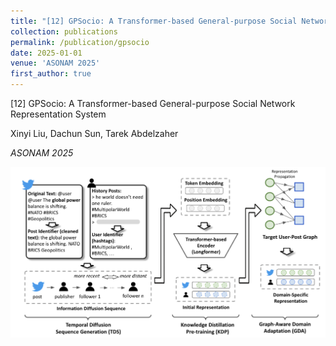 ```yaml
---
title: "[12] GPSocio: A Transformer-based General-purpose Social Network Representation System"
collection: publications
permalink: /publication/gpsocio
date: 2025-01-01
venue: 'ASONAM 2025'
first_author: true
---
```


[12] GPSocio: A Transformer-based General-purpose Social Network Representation System

Xinyi Liu, Dachun Sun, Tarek Abdelzaher

*ASONAM 2025*

![Paper 12 Image](../images/papers/12.png) 
